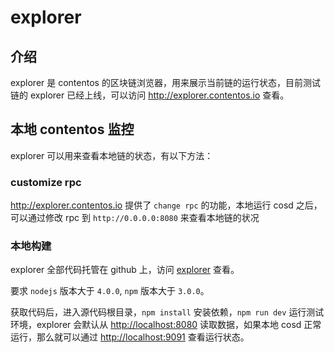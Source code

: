 # explorer

## 介绍

explorer 是 contentos 的区块链浏览器，用来展示当前链的运行状态，目前测试链的 explorer 已经上线，可以访问 <http://explorer.contentos.io> 查看。

## 本地 contentos 监控

explorer 可以用来查看本地链的状态，有以下方法：

### customize rpc

<http://explorer.contentos.io> 提供了 `change rpc` 的功能，本地运行 cosd 之后，可以通过修改 rpc 到 `http://0.0.0.0:8080` 来查看本地链的状况

### 本地构建

explorer 全部代码托管在 github 上，访问 [explorer](https://github.com/coschain/block-explorer) 查看。

要求 `nodejs` 版本大于 `4.0.0`, `npm` 版本大于 `3.0.0`。

获取代码后，进入源代码根目录，`npm install` 安装依赖，`npm run dev` 运行测试环境，explorer 会默认从 <http://localhost:8080> 读取数据，如果本地 cosd 正常运行，那么就可以通过 <http://localhost:9091> 查看运行状态。
